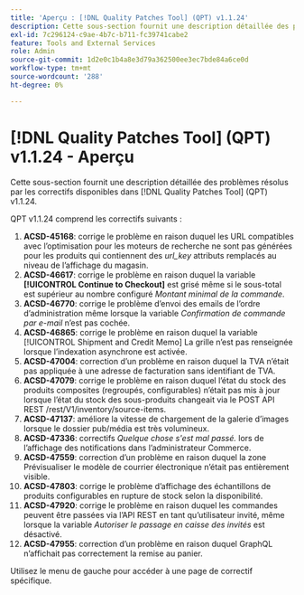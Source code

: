 ```yaml
---
title: 'Aperçu : [!DNL Quality Patches Tool] (QPT) v1.1.24'
description: Cette sous-section fournit une description détaillée des problèmes résolus par les correctifs disponibles dans [!DNL Quality Patches Tool] (QPT) v1.1.24.
exl-id: 7c296124-c9ae-4b7c-b711-fc39741cabe2
feature: Tools and External Services
role: Admin
source-git-commit: 1d2e0c1b4a8e3d79a362500ee3ec7bde84a6ce0d
workflow-type: tm+mt
source-wordcount: '288'
ht-degree: 0%

---
```


# [!DNL Quality Patches Tool] (QPT) v1.1.24 - Aperçu

Cette sous-section fournit une description détaillée des problèmes résolus par les correctifs disponibles dans [!DNL Quality Patches Tool] (QPT) v1.1.24.

QPT v1.1.24 comprend les correctifs suivants :

1. **ACSD-45168**: corrige le problème en raison duquel les URL compatibles avec l’optimisation pour les moteurs de recherche ne sont pas générées pour les produits qui contiennent des *url_key* attributs remplacés au niveau de l’affichage du magasin.
1. **ACSD-46617**: corrige le problème en raison duquel la variable **[!UICONTROL Continue to Checkout]** est grisé même si le sous-total est supérieur au nombre configuré *Montant minimal de la commande*.
1. **ACSD-46770**: corrige le problème d’envoi des emails de l’ordre d’administration même lorsque la variable *Confirmation de commande par e-mail* n’est pas cochée.
1. **ACSD-46865**: corrige le problème en raison duquel la variable [!UICONTROL Shipment and Credit Memo] La grille n’est pas renseignée lorsque l’indexation asynchrone est activée.
1. **ACSD-47004**: correction d’un problème en raison duquel la TVA n’était pas appliquée à une adresse de facturation sans identifiant de TVA.
1. **ACSD-47079**: corrige le problème en raison duquel l’état du stock des produits composites (regroupés, configurables) n’était pas mis à jour lorsque l’état du stock des sous-produits changeait via le POST API REST /rest/V1/inventory/source-items.
1. **ACSD-47137**: améliore la vitesse de chargement de la galerie d’images lorsque le dossier pub/média est très volumineux.
1. **ACSD-47336**: correctifs *Quelque chose s&#39;est mal passé.* lors de l’affichage des notifications dans l’administrateur Commerce.
1. **ACSD-47559**: correction d’un problème en raison duquel la zone Prévisualiser le modèle de courrier électronique n’était pas entièrement visible.
1. **ACSD-47803**: corrige le problème d’affichage des échantillons de produits configurables en rupture de stock selon la disponibilité.
1. **ACSD-47920**: corrige le problème en raison duquel les commandes peuvent être passées via l’API REST en tant qu’utilisateur invité, même lorsque la variable *Autoriser le passage en caisse des invités* est désactivé.
1. **ACSD-47955**: correction d’un problème en raison duquel GraphQL n’affichait pas correctement la remise au panier.

Utilisez le menu de gauche pour accéder à une page de correctif spécifique.

